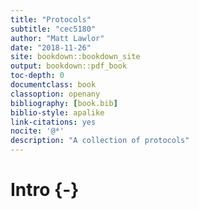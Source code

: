 ```yaml
---
title: "Protocols"
subtitle: "cec5180"
author: "Matt Lawlor"
date: "2018-11-26"
site: bookdown::bookdown_site
output: bookdown::pdf_book
toc-depth: 0
documentclass: book
classoption: openany
bibliography: [book.bib]
biblio-style: apalike
link-citations: yes
nocite: '@*'
description: "A collection of protocols"
---
```




# Intro {-}
